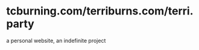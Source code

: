 tcburning.com/terriburns.com/terri.party
====================

a personal website, an indefinite project
